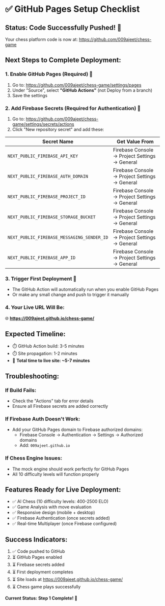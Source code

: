 # ✅ GitHub Pages Setup Checklist

## Status: Code Successfully Pushed! 🎉

Your chess platform code is now at: https://github.com/009ajeet/chess-game

## Next Steps to Complete Deployment:

### 1. Enable GitHub Pages (Required) 📝
1. Go to: https://github.com/009ajeet/chess-game/settings/pages
2. Under "Source", select **"GitHub Actions"** (not Deploy from a branch)
3. Save the settings

### 2. Add Firebase Secrets (Required for Authentication) 🔐
1. Go to: https://github.com/009ajeet/chess-game/settings/secrets/actions
2. Click "New repository secret" and add these:

| Secret Name | Get Value From |
|-------------|----------------|
| `NEXT_PUBLIC_FIREBASE_API_KEY` | Firebase Console → Project Settings → General |
| `NEXT_PUBLIC_FIREBASE_AUTH_DOMAIN` | Firebase Console → Project Settings → General |
| `NEXT_PUBLIC_FIREBASE_PROJECT_ID` | Firebase Console → Project Settings → General |
| `NEXT_PUBLIC_FIREBASE_STORAGE_BUCKET` | Firebase Console → Project Settings → General |
| `NEXT_PUBLIC_FIREBASE_MESSAGING_SENDER_ID` | Firebase Console → Project Settings → General |
| `NEXT_PUBLIC_FIREBASE_APP_ID` | Firebase Console → Project Settings → General |

### 3. Trigger First Deployment 🚀
- The GitHub Action will automatically run when you enable GitHub Pages
- Or make any small change and push to trigger it manually

### 4. Your Live URL Will Be:
🌐 **https://009ajeet.github.io/chess-game/**

## Expected Timeline:
- ⏱️ GitHub Action build: 3-5 minutes
- ⏱️ Site propagation: 1-2 minutes
- 🎯 **Total time to live site: ~5-7 minutes**

## Troubleshooting:

### If Build Fails:
- Check the "Actions" tab for error details
- Ensure all Firebase secrets are added correctly

### If Firebase Auth Doesn't Work:
- Add your GitHub Pages domain to Firebase authorized domains:
  - Firebase Console → Authentication → Settings → Authorized domains
  - Add: `009ajeet.github.io`

### If Chess Engine Issues:
- The mock engine should work perfectly for GitHub Pages
- All 10 difficulty levels will function properly

## Features Ready for Live Deployment:
- ✅ AI Chess (10 difficulty levels: 400-2500 ELO)
- ✅ Game Analysis with move evaluation
- ✅ Responsive design (mobile + desktop)
- ✅ Firebase Authentication (once secrets added)
- ✅ Real-time Multiplayer (once Firebase configured)

## Success Indicators:
1. ✅ Code pushed to GitHub
2. ⏳ GitHub Pages enabled
3. ⏳ Firebase secrets added
4. ⏳ First deployment completes
5. ⏳ Site loads at https://009ajeet.github.io/chess-game/
6. ⏳ Chess game plays successfully

**Current Status: Step 1 Complete! 🎯**
